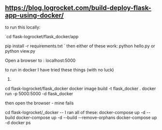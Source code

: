 
## https://blog.logrocket.com/build-deploy-flask-app-using-docker/

to run this locally:


`cd flask-logrocket/flask_docker/app

pip install -r requirements.txt
`
then either of these work:
python hello.py
or
python view.py

Open a browser to : localhost:5000


to run in docker I have tried these things (with no luck)

1) 
cd flask-logrocket/flask_docker
docker image build -t flask_docker .
docker run -p 5000:5000 -d flask_docker

then open the browser - mine fails

cd flask-logrocket/_docker
 -- I ran all of these:
docker-compose up -d --build
docker-compose up -d --build --remove-orphans
docker-compose up -d
docker ps




